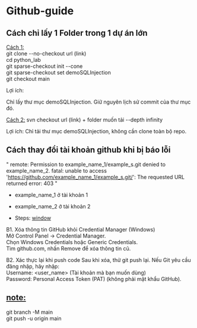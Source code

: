 # Github-guide

## Cách chỉ lấy 1 Folder trong 1 dự án lớn

<ins>Cách 1:</ins></br>
git clone --no-checkout url (link)</br>
cd python_lab</br>
git sparse-checkout init --cone</br>
git sparse-checkout set demoSQLInjection</br>
git checkout main</br>

Lợi ích:

Chỉ lấy thư mục demoSQLInjection.
Giữ nguyên lịch sử commit của thư mục đó.


<ins>Cách 2:</ins>
svn checkout url (link) + folder muốn tải --depth infinity

Lợi ích: Chỉ tải thư mục demoSQLInjection, không cần clone toàn bộ repo.


## Cách thay đổi tài khoản github khi bị báo lỗi 
"
remote: Permission to example_name_1/example_s.git denied to example_name_2.
fatal: unable to access 'https://github.com/example_name_1/example_s.git/': The requested URL returned error: 403
"

+ example_name_1 ở tài khoản 1
+ example_name_2 ở tài khoản 2

+ Steps: <ins>window</ins>

B1. Xóa thông tin GitHub khỏi Credential Manager (Windows)</br>
Mở Control Panel → Credential Manager.</br>
Chọn Windows Credentials hoặc Generic Credentials.</br>
Tìm github.com, nhấn Remove để xóa thông tin cũ.</br>


B2. Xác thực lại khi push code Sau khi xóa, thử git push lại. Nếu Git yêu cầu đăng nhập, hãy nhập:</br>
Username: <user_name> (Tài khoản mà bạn muốn dùng)</br>
Password: Personal Access Token (PAT) (không phải mật khẩu GitHub).


## <ins>note:</ins>
git branch -M main</br>
git push -u origin main</br>






